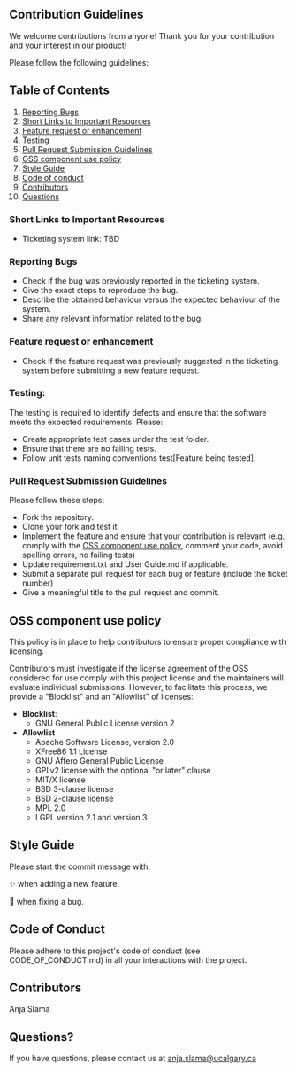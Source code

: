 ## Contribution Guidelines
We welcome contributions from anyone!
Thank you for your contribution and your interest in our product!

Please follow the following guidelines:

## Table of Contents
1. [Reporting Bugs](#Reporting-Bugs)
2. [Short Links to Important Resources](#Short-Links-to-Important-Resources)
3. [Feature request or enhancement](#Feature-request-or-enhancement)
4. [Testing](#testing)
5. [Pull Request Submission Guidelines](#Pull-Request-Submission-Guidelines)
6. [OSS component use policy](#OSS-component-use-policy)
7. [Style Guide](#Style-Guide)
8. [Code of conduct](#code-of-conduct)
9. [Contributors](#Contributors)
10. [Questions](#Questions)


### Short Links to Important Resources
- Ticketing system link: TBD

### Reporting Bugs
- Check if the bug was previously reported in the ticketing system.
- Give the exact steps to reproduce the bug.
- Describe the obtained behaviour versus the expected behaviour of the system.
- Share any relevant information related to the bug.

### Feature request or enhancement
- Check if the feature request was previously suggested in the ticketing system before submitting a new feature request. 

### Testing:
The testing is required to identify defects and ensure that the software meets the expected requirements. Please:
- Create appropriate test cases under the test folder.
- Ensure that there are no failing tests.
- Follow unit tests naming conventions test\[Feature being tested].

### Pull Request Submission Guidelines
Please follow these steps:
- Fork the repository.
- Clone your fork and test it.
- Implement the feature and ensure that your contribution is relevant (e.g., comply with the [OSS component use policy](#OSS-component-use-policy), comment your code, avoid spelling errors, no failing tests)
- Update requirement.txt and User Guide.md if applicable.
- Submit a separate pull request for each bug or feature (include the ticket number)
- Give a meaningful title to the pull request and commit.

## OSS component use policy
This policy is in place to help contributors to ensure proper compliance with licensing.

Contributors must investigate if the license agreement of the OSS considered for use comply with this project license and the maintainers will evaluate individual submissions.
However, to facilitate this process, we provide a "Blocklist" and an "Allowlist" of licenses:
- **Blocklist**: 
  - GNU General Public License version 2
- **Allowlist**
  - Apache Software License, version 2.0
  - XFree86 1.1 License
  - GNU Affero General Public License
  - GPLv2 license with the optional "or later" clause 
  - MIT/X license
  - BSD 3-clause license 
  - BSD 2-clause license
  - MPL 2.0
  - LGPL version 2.1 and version 3
  
## Style Guide
Please start the commit message with:

:sparkles: when adding a new feature.

:bug: when fixing a bug.
  
## Code of Conduct
Please adhere to this project's code of conduct (see CODE_OF_CONDUCT.md) in all your interactions with the project.

## Contributors
Anja Slama

## Questions?
If you have questions, please contact us at anja.slama@ucalgary.ca
